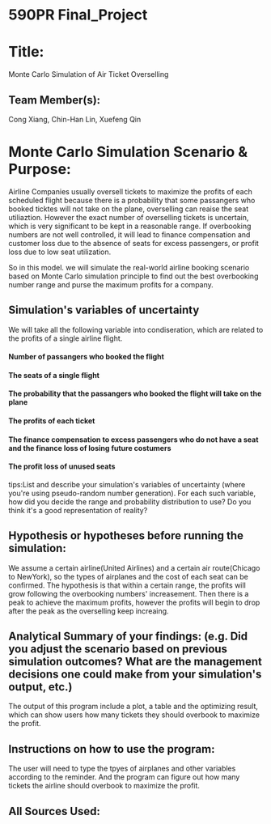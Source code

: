 # 590PR Final_Project

# Title: 
Monte Carlo Simulation of Air Ticket Overselling

## Team Member(s):
Cong Xiang, Chin-Han Lin, Xuefeng Qin

# Monte Carlo Simulation Scenario & Purpose:
Airline Companies usually oversell tickets to maximize the profits of each scheduled flight because there is a probability that some passangers who booked ticktes will not take on the plane, overselling can reaise the seat utiliaztion. However the exact number of overselling tickets is uncertain, which is very significant to be kept in a reasonable range. If overbooking numbers are not well controlled, it will lead to finance compensation and customer loss due to the absence of seats for excess passengers, or profit loss due to low seat utilization.

So in this model. we will simulate the real-world airline booking scenario based on Monte Carlo simulation principle to find out the best overbooking number range and purse the maximum profits for a company.

## Simulation's variables of uncertainty
We will take all the following variable into condiseration, which are related to the profits of a single airline flight.
#### Number of passangers who booked the flight
#### The seats of a single flight
#### The probability that the passangers who booked the flight will take on the plane
#### The profits of each ticket
#### The finance compensation to excess passengers who do not have a seat and the finance loss of losing future costumers
#### The profit loss of unused seats

tips:List and describe your simulation's variables of uncertainty (where you're using pseudo-random number generation). For each such variable, how did you decide the range and probability distribution to use?  Do you think it's a good representation of reality?

## Hypothesis or hypotheses before running the simulation:
We assume a certain airline(United Airlines) and a certain air route(Chicago to NewYork), so the types of airplanes and the cost of each seat can be confirmed. 
The hypothesis is that within a certain range, the profits will grow following the overbooking numbers' increasement. Then there is a peak to achieve the maximum profits, however the profits will begin to drop after the peak as the overselling keep increaing.

## Analytical Summary of your findings: (e.g. Did you adjust the scenario based on previous simulation outcomes?  What are the management decisions one could make from your simulation's output, etc.)
The output of this program include a plot, a table and the optimizing result, which can show users how many tickets they should overbook to maximize the profit.


## Instructions on how to use the program:
The user will need to type the tpyes of airplanes and other variables according to the reminder. And the program can figure out how many tickets the airline should overbook to maximize the profit.

## All Sources Used:
